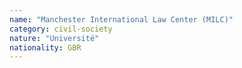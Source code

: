 ```yaml
---
name: "Manchester International Law Center (MILC)"
category: civil-society
nature: "Université"
nationality: GBR
---
```

